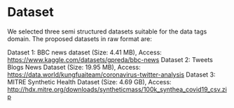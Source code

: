 # Dataset
We selected three semi structured datasets suitable for the data tags domain. The proposed datasets in raw format are:

Dataset 1: BBC news dataset (Size: 4.41 MB), Access: https://www.kaggle.com/datasets/gpreda/bbc-news
Dataset 2: Tweets Blogs News Dataset (Size: 19.95 MB), Access: https://data.world/kungfuaiteam/coronavirus-twitter-analysis
Dataset 3: MITRE Synthetic Health Dataset (Size: 4.69 GB), Access: http://hdx.mitre.org/downloads/syntheticmass/100k_synthea_covid19_csv.zip
